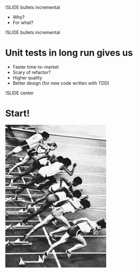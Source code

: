 !SLIDE bullets incremental

  * Why?
  * For what?


!SLIDE bullets incremental

# Unit tests in long run gives us #

  * Faster time-to-market 
  * Scary of refactor?
  * Higher quality
  * Better design (for new code written with TDD)


!SLIDE center

# Start! #

![Start image](race_start.jpeg)

